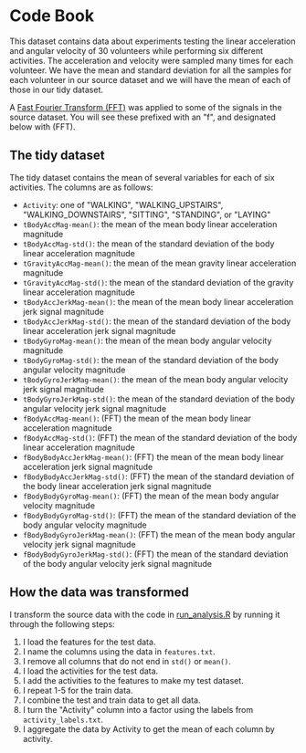 # Code Book

This dataset contains data about experiments testing the linear acceleration and angular velocity of 30 volunteers while performing six different activities. The acceleration and velocity were sampled many times for each volunteer. We have the mean and standard deviation for all the samples for each volunteer in our source dataset and we will have the mean of each of those in our tidy dataset.

A [Fast Fourier Transform (FFT)](https://en.wikipedia.org/wiki/Fast_Fourier_transform) was applied to some of the signals in the source dataset. You will see these prefixed with an "f", and designated below with (FFT).

## The tidy dataset

The tidy dataset contains the mean of several variables for each of six activities. The columns are as follows:

* `Activity`: one of "WALKING", "WALKING\_UPSTAIRS", "WALKING\_DOWNSTAIRS", "SITTING", "STANDING", or "LAYING"
* `tBodyAccMag-mean()`: the mean of the mean body linear acceleration magnitude
* `tBodyAccMag-std()`: the mean of the standard deviation of the body linear acceleration magnitude
* `tGravityAccMag-mean()`: the mean of the mean gravity linear acceleration magnitude
* `tGravityAccMag-std()`: the mean of the standard deviation of the gravity linear acceleration magnitude
* `tBodyAccJerkMag-mean()`: the mean of the mean body linear acceleration jerk signal magnitude
* `tBodyAccJerkMag-std()`: the mean of the standard deviation of the body linear acceleration jerk signal magnitude
* `tBodyGyroMag-mean()`: the mean of the mean body angular velocity magnitude
* `tBodyGyroMag-std()`: the mean of the standard deviation of the body angular velocity magnitude
* `tBodyGyroJerkMag-mean()`: the mean of the mean body angular velocity jerk signal magnitude
* `tBodyGyroJerkMag-std()`: the mean of the standard deviation of the body angular velocity jerk signal magnitude
* `fBodyAccMag-mean()`: (FFT) the mean of the mean body linear acceleration magnitude
* `fBodyAccMag-std()`: (FFT) the mean of the standard deviation of the body linear acceleration magnitude
* `fBodyBodyAccJerkMag-mean()`: (FFT) the mean of the mean body linear acceleration jerk signal magnitude
* `fBodyBodyAccJerkMag-std()`: (FFT) the mean of the standard deviation of the body linear acceleration jerk signal magnitude
* `fBodyBodyGyroMag-mean()`: (FFT) the mean of the mean body angular velocity magnitude
* `fBodyBodyGyroMag-std()`: (FFT) the mean of the standard deviation of the body angular velocity magnitude
* `fBodyBodyGyroJerkMag-mean()`: (FFT) the mean of the mean body angular velocity jerk signal magnitude
* `fBodyBodyGyroJerkMag-std()`: (FFT) the mean of the standard deviation of the body angular velocity jerk signal magnitude

## How the data was transformed

I transform the source data with the code in [run_analysis.R](run_analysis.R) by running it through the following steps:

1. I load the features for the test data.
2. I name the columns using the data in `features.txt`.
3. I remove all columns that do not end in `std()` or `mean()`.
4. I load the activities for the test data.
5. I add the activities to the features to make my test dataset.
6. I repeat 1-5 for the train data.
7. I combine the test and train data to get all data.
8. I turn the "Activity" column into a factor using the labels from `activity_labels.txt`.
9. I aggregate the data by Activity to get the mean of each column by activity.